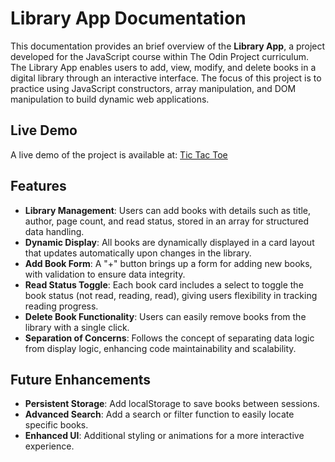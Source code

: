 # Library App Documentation

This documentation provides an brief overview of the **Library App**, a project developed for the JavaScript course within The Odin Project curriculum. The Library App enables users to add, view, modify, and delete books in a digital library through an interactive interface. The focus of this project is to practice using JavaScript constructors, array manipulation, and DOM manipulation to build dynamic web applications.

## Live Demo

A live demo of the project is available at: [Tic Tac Toe](https://rsvinicius.github.io/library/)

## Features

- **Library Management**: Users can add books with details such as title, author, page count, and read status, stored in an array for structured data handling.
- **Dynamic Display**: All books are dynamically displayed in a card layout that updates automatically upon changes in the library.
- **Add Book Form**: A "+" button brings up a form for adding new books, with validation to ensure data integrity.
- **Read Status Toggle**: Each book card includes a select to toggle the book status (not read, reading, read), giving users flexibility in tracking reading progress.
- **Delete Book Functionality**: Users can easily remove books from the library with a single click.
- **Separation of Concerns**: Follows the concept of separating data logic from display logic, enhancing code maintainability and scalability.

## Future Enhancements

- **Persistent Storage**: Add localStorage to save books between sessions.
- **Advanced Search**: Add a search or filter function to easily locate specific books.
- **Enhanced UI**: Additional styling or animations for a more interactive experience.
